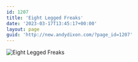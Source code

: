 ```yaml
---
id: 1207
title: 'Eight Legged Freaks'
date: '2023-03-17T13:45:17+00:00'
layout: page
guid: 'http://new.andydixon.com/?page_id=1207'
---
```


![Eight Legged Freaks](https://i0.wp.com/assets.g8x2.ldn.idrivee2-23.com/posters/Eight%20Legged%20Freaks%2001.jpg?w=1200&ssl=1 "Eight Legged Freaks")